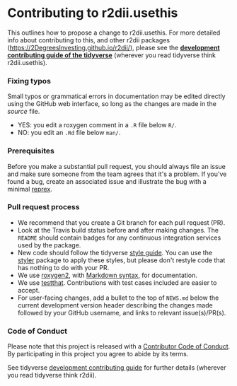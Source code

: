 # Contributing to r2dii.usethis

This outlines how to propose a change to r2dii.usethis. For more detailed info about contributing to this, and other r2dii packages (<https://2DegreesInvesting.github.io/r2dii/>), please see the [**development contributing guide of the tidyverse**](https://rstd.io/tidy-contrib) (wherever you read tidyverse think r2dii.usethis).

### Fixing typos

Small typos or grammatical errors in documentation may be edited directly using the GitHub web interface, so long as the changes are made in the _source_ file.

*  YES: you edit a roxygen comment in a `.R` file below `R/`.
*  NO: you edit an `.Rd` file below `man/`.

### Prerequisites

Before you make a substantial pull request, you should always file an issue and make sure someone from the team agrees that it's a problem. If you've found a bug, create an associated issue and illustrate the bug with a minimal [reprex](https://www.tidyverse.org/help/#reprex).

### Pull request process

*  We recommend that you create a Git branch for each pull request (PR).
*  Look at the Travis build status before and after making changes. The `README` should contain badges for any continuous integration services used by the package.
*  New code should follow the tidyverse [style guide](http://style.tidyverse.org).
You can use the [styler](https://CRAN.R-project.org/package=styler) package to apply these styles, but please don't restyle code that has nothing to do with your PR. 
*  We use [roxygen2](https://cran.r-project.org/package=roxygen2), with
[Markdown syntax](https://cran.r-project.org/web/packages/roxygen2/vignettes/markdown.html), for documentation.
*  We use [testthat](https://cran.r-project.org/package=testthat). Contributions with test cases included are easier to accept.
*  For user-facing changes, add a bullet to the top of `NEWS.md` below the current development version header describing the changes made followed by your GitHub username, and links to relevant issue(s)/PR(s).

### Code of Conduct

Please note that this project is released with a [Contributor Code of Conduct](CODE_OF_CONDUCT.md). By participating in this project you agree to abide by its terms.

See tidyverse [development contributing guide](https://rstd.io/tidy-contrib) for further details (wherever you read tidyverse think r2dii).
